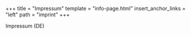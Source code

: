 +++
title = "Impressum"
template = "info-page.html"
insert_anchor_links = "left"
path = "imprint"
+++

Impressum (DE)